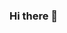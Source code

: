 ### Hi there 👋

<!--
**pankajsrh9/pankajsrh9** is a ✨ _special_ ✨ repository because its `README.md` (this file) appears on your GitHub profile.

Here to learn lot many things about data.

Things I'm good at 🔥

*Domain: Machine Learning, Deep Learning,Natural Language Processing, Data Visualization, and Data Warehousing.
*Languages: Python, SQL.
*Framework: Flask, Steamlit.
*Libraries & Tools: NumPy, Pandas, Scikit-Learn, SciPy, Matplotlib, PyTorch, Keras, NLTK, Google Cloud Platform.

Projects: 
*[Skin Cancer Detection](https://github.com/pankajsrh9/Image_Classification_using_Pytorch)
*[Spam Classification](https://github.com/pankajsrh9/Spam_Classification)


Find me around:

[Linkedin](https://www.linkedin.com/in/pankaj-s95/)

